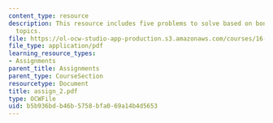 ```yaml
---
content_type: resource
description: This resource includes five problems to solve based on bone and related
  topics.
file: https://ol-ocw-studio-app-production.s3.amazonaws.com/courses/16-423j-aerospace-biomedical-and-life-support-engineering-spring-2006/b5b936bdb46b5758bfa069a14b4d5653_assign_2.pdf
file_type: application/pdf
learning_resource_types:
- Assignments
parent_title: Assignments
parent_type: CourseSection
resourcetype: Document
title: assign_2.pdf
type: OCWFile
uid: b5b936bd-b46b-5758-bfa0-69a14b4d5653
---
```

